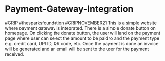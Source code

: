 # Payment-Gateway-Integration
#GRIP #thesparksfoundation #GRIPNOVEMBER21
This is a simple website where payment gateway is integrated.
There is a simple donate button on homepage. On clicking the donate button, the user will land on the payment page where user can select the amount to be paid to and the payment type e.g. credit card, UPI ID, QR code, etc.
Once the payment is done an invoice will be generated and an email will be sent to the user for the payment received. 
